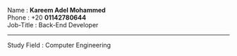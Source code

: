 Name : <b>Kareem Adel Mohammed</b>
<br>
Phone : +20 <b>01142780644</b>
<br>
Job-Title : Back-End Developer
<hr>
Study Field : Computer Engineering 
